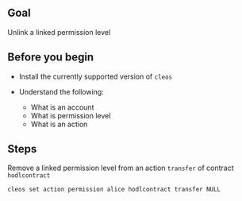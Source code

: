 ## Goal

Unlink a linked permission level

## Before you begin

* Install the currently supported version of `cleos`

* Understand the following:
  * What is an account
  * What is permission level
  * What is an action

## Steps

Remove a linked permission level from an action `transfer` of contract `hodlcontract`

```sh
cleos set action permission alice hodlcontract transfer NULL
```